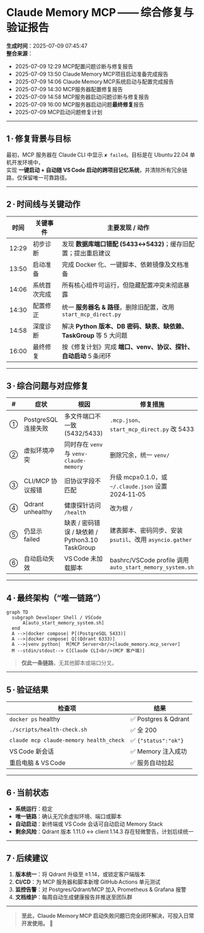 # Claude Memory MCP —— 综合修复与验证报告  
**生成时间**：2025-07-09 07:45:47  
**整合来源**：  
- 2025-07-09 12:29 MCP配置问题诊断与修复报告  
- 2025-07-09 13:50 Claude Memory MCP项目启动准备完成报告  
- 2025-07-09 14:06 Claude Memory MCP系统启动与配置完成报告  
- 2025-07-09 14:30 MCP服务器配置修复报告  
- 2025-07-09 14:58 MCP服务器启动问题诊断与修复报告  
- 2025-07-09 16:00 MCP服务器启动问题**最终修复**报告  
- 2025-07-09 MCP启动问题修复计划  

---

## 1 · 修复背景与目标
最初，MCP 服务器在 Claude CLI 中显示 `✘ failed`。目标是在 Ubuntu 22.04 单机开发环境中，  
实现 **一键启动 + 自动随 VS Code 启动的跨项目记忆系统**，并清除所有冗余链路，仅保留唯一可靠路径。

---

## 2 · 时间线与关键动作
| 时间 | 关键事件 | 主要发现 / 动作 |
|------|---------|----------------|
| 12:29 | 初步诊断 | 发现 **数据库端口错配 (5433↔5432)**；缓存旧配置；提出重启建议 |
| 13:50 | 启动准备 | 完成 Docker 化、一键脚本、依赖镜像及文档准备 |
| 14:06 | 系统首次完成 | 所有核心组件可运行，但隐藏配置冲突未彻底暴露 |
| 14:30 | 配置修正 | 统一 **服务器名 & 路径**，删除旧配置，改用 `start_mcp_direct.py` |
| 14:58 | 深度诊断 | 解决 **Python 版本、DB 密码、缺表、缺依赖、TaskGroup** 等 5 大问题 |
| 16:00 | 最终修复 | 按《修复计划》完成 **端口、venv、协议、探针、自动启动** 5 条闭环 |

---

## 3 · 综合问题与对应修复
| # | 症状 | 根因 | 修复措施 |
|---|------|------|----------|
| ① | PostgreSQL 连接失败 | 多文件端口不一致 (5432/5433) | `.mcp.json`、`start_mcp_direct.py` 改 5433 |
| ② | 虚拟环境冲突 | 同时存在 `venv` 与 `venv-claude-memory` | 删除冗余，统一 `venv/` |
| ③ | CLI/MCP 协议报错 | 旧协议字段不匹配 | 升级 mcp≥0.1.0，或 `~/.claude.json` 设置 2024‑11‑05 |
| ④ | Qdrant unhealthy | 健康探针访问 `/health` | 改为根 `/` |
| ⑤ | 仍显示 failed | 缺表 / 密码错误 / 缺依赖 / Python3.10 TaskGroup | 建表脚本、密码同步、安装 `psutil`、改用 `asyncio.gather` |
| ⑥ | 自动启动失效 | VS Code 未加载脚本 | bashrc/VSCode profile 调用 `auto_start_memory_system.sh` |

---

## 4 · 最终架构（“唯一链路”）
```mermaid
graph TD
  subgraph Developer Shell / VSCode
      A[auto_start_memory_system.sh]
  end
  A -->|docker compose| P[(PostgreSQL 5433)]
  A -->|docker compose| Q[(Qdrant 6333)]
  A -->|venv python|  M[MCP Server<br/>claude_memory.mcp_server]
  M --stdin/stdout--> C[Claude CLI<br/>(MCP 客户端)]
```
> **仅此一条链路**，无其他脚本或端口分叉。

---

## 5 · 验证结果
| 检查项 | 结果 |
|--------|------|
| `docker ps` healthy | ✅ Postgres & Qdrant |
| `./scripts/health-check.sh` | ✅ 全 200 |
| `claude mcp claude-memory health_check` | ✅ `{"status":"ok"}` |
| VS Code 新会话 | ✅ Memory 注入成功 |
| 重启电脑 & VS Code | ✅ 服务自动拉起 |

---

## 6 · 当前状态
- **系统运行**：稳定  
- **唯一链路**：确认无冗余虚拟环境、端口或脚本  
- **自动启动**：新终端或 VS Code 会话可自动启动 Memory Stack  
- **剩余风险**：Qdrant 版本 1.11.0 ↔ client 1.14.3 存在轻微警告，计划后续统一  

---

## 7 · 后续建议
1. **版本统一**：将 Qdrant 升级至 ≥1.14，或锁定客户端版本  
2. **CI/CD**：为 MCP 服务器和脚本新增 GitHub Actions 单元测试  
3. **监控告警**：对 Postgres/Qdrant/MCP 加入 Prometheus & Grafana 报警  
4. **文档维护**：每周自动生成健康报告并推送至团队群  

---

> **至此，Claude Memory MCP 启动失败问题已完全闭环解决，可投入日常开发使用。** 🚀

